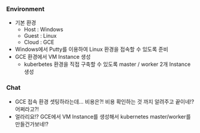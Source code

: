 
### Environment
- 기본 환경
  - Host : Windows
  - Guest : Linux
  - Cloud : GCE
- Windows에서 Putty를 이용하여 Linux 환경을 접속할 수 있도록 준비
- GCE 환경에서 VM Instance 생성
  - kuberbetes 환경을 직접 구축할 수 있도록 master / worker 2개 Instance 생성

### Chat
- GCE 접속 환경 셋팅하라는데... 비용은?! 비용 확인하는 것 까지 알려주고 끝이네!? 어쩌라고?!
- 얼라리요!? GCE에서 VM Instance를 생성해서 kubernetes master/worker를 만들건가보네!?
